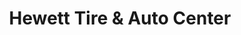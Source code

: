 ---
title: "Hewett Tire & Auto Center"
url: /panama-city/hewett-tire-and-auto-center/
shop: car repair
---